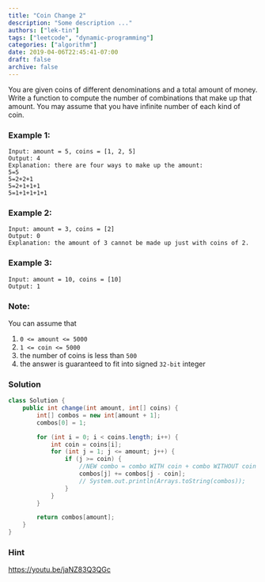 ```yaml
---
title: "Coin Change 2"
description: "Some description ..."
authors: ["lek-tin"]
tags: ["leetcode", "dynamic-programming"]
categories: ["algorithm"]
date: 2019-04-06T22:45:41-07:00
draft: false
archive: false
---
```

You are given coins of different denominations and a total amount of money. Write a function to compute the number of combinations that make up that amount. You may assume that you have infinite number of each kind of coin.   

### Example 1:
```
Input: amount = 5, coins = [1, 2, 5]
Output: 4
Explanation: there are four ways to make up the amount:
5=5
5=2+2+1
5=2+1+1+1
5=1+1+1+1+1
```
### Example 2:
```
Input: amount = 3, coins = [2]
Output: 0
Explanation: the amount of 3 cannot be made up just with coins of 2.
```
### Example 3:
```
Input: amount = 10, coins = [10]
Output: 1
```

### Note:
You can assume that
1. `0 <= amount <= 5000`
2. `1 <= coin <= 5000`
3. the number of coins is less than `500`
4. the answer is guaranteed to fit into signed `32-bit` integer

### Solution
```java
class Solution {
    public int change(int amount, int[] coins) {
        int[] combos = new int[amount + 1];
        combos[0] = 1;

        for (int i = 0; i < coins.length; i++) {
            int coin = coins[i];
            for (int j = 1; j <= amount; j++) {
                if (j >= coin) {
                    //NEW combo = combo WITH coin + combo WITHOUT coin
                    combos[j] += combos[j - coin];
                    // System.out.println(Arrays.toString(combos));
                }
            }
        }

        return combos[amount];
    }
}
```
### Hint
<https://youtu.be/jaNZ83Q3QGc>